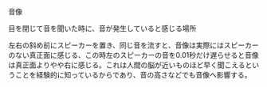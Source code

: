 音像

目を閉じて音を聞いた時に、音が発生していると感じる場所

  

左右の斜め前にスピーカーを置き、同じ音を流すと、音像は実際にはスピーカーのない真正面に感じる、この時左のスピーカーの音を0.01秒だけ遅らせると音像は真正面よりやや右に感じる。これは人間の脳が近いものほど早く聞こえるということを経験的に知っているからであり、音の高さなどでも音像へ影響する。

